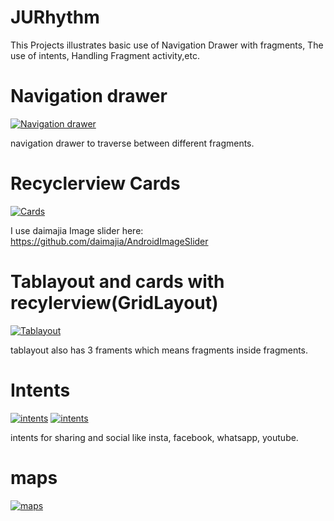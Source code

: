 # JURhythm
This Projects illustrates basic use of Navigation Drawer with fragments, The use of intents, Handling Fragment activity,etc.

# Navigation drawer
[![Navigation drawer](https://github.com/rockchik/JURhythm/blob/master/Screenshot_2017-05-10-21-45-10-579_com.yoavi.rando.png)](#features)

navigation drawer to traverse between different fragments.


# Recyclerview Cards
[![Cards](https://github.com/rockchik/JURhythm/blob/master/Screenshot_2017-05-10-21-45-27-531_com.yoavi.rando.png)](#features)

I use daimajia Image slider here: https://github.com/daimajia/AndroidImageSlider

# Tablayout and cards with recylerview(GridLayout)
[![Tablayout](https://github.com/rockchik/JURhythm/blob/master/Screenshot_2017-05-10-21-45-43-174_com.yoavi.rando.png)](#features)

tablayout also has 3 framents which means fragments inside fragments.


# Intents
[![intents](https://github.com/rockchik/JURhythm/blob/master/Screenshot_2017-05-10-21-46-16-844_android.png)](#features)
[![intents](https://github.com/rockchik/JURhythm/blob/master/Screenshot_2017-05-10-21-47-03-660_com.yoavi.rando.png)](#features)

intents for sharing and social like insta, facebook, whatsapp, youtube.


# maps
[![maps](https://github.com/rockchik/JURhythm/blob/master/Screenshot_2017-05-10-21-46-37-699_com.yoavi.rando.png)](#features)

